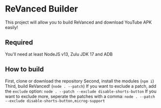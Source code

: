 # ReVanced Builder
This project will allow you to build ReVanced and download YouTube APK easily!

## Required
You'll need at least NodeJS v13, Zulu JDK 17 and ADB

## How to build

First, clone or download the repository
Second, install the modules (`npm i`)
Third, build ReVanced! (`node . --patch`)
If you want to exclude a patch, add the `exclude` option:
`node . --patch --exclude disable-shorts-button`
If you want to exclude more, seperate the patches with a comma:
`node . --patch --exclude disable-shorts-button,microg-support`
